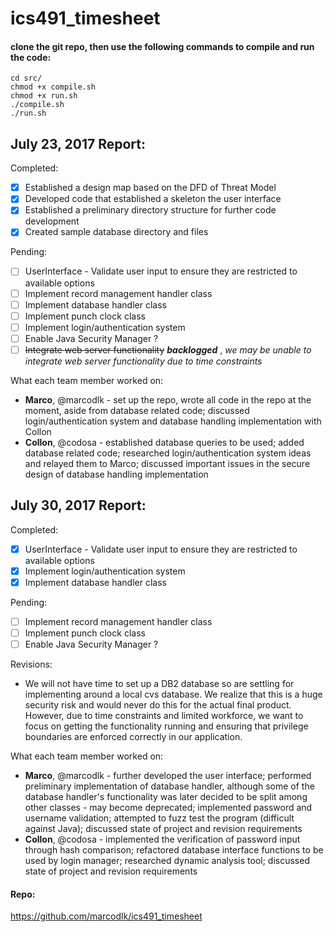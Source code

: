# ics491_timesheet

#### clone the git repo, then use the following commands to compile and run the code:
```
cd src/
chmod +x compile.sh
chmod +x run.sh
./compile.sh
./run.sh
```
## July 23, 2017 Report: 
Completed: 
- [x] Established a design map based on the DFD of Threat Model 
- [x] Developed code that established a skeleton the user interface 
- [x] Established a preliminary directory structure for further code development 
- [x] Created sample database directory and files 

Pending: 
- [ ] UserInterface - Validate user input to ensure they are restricted to available options
- [ ] Implement record management handler class
- [ ] Implement database handler class
- [ ] Implement punch clock class
- [ ] Implement login/authentication system
- [ ] Enable Java Security Manager ?
- [ ] ~~Integrate web server functionality~~ **_backlogged_** , *we may be unable to integrate web server functionality due to time constraints*

What each team member worked on: 
- **Marco**, @marcodlk - set up the repo, wrote all code in the repo at the moment, aside from database related code; discussed login/authentication system and database handling implementation with Collon 
- **Collon**, @codosa - established database queries to be used; added database related code; researched login/authentication system ideas and relayed them to Marco; discussed important issues in the secure design of database handling implementation 

## July 30, 2017 Report: 
Completed: 
- [x] UserInterface - Validate user input to ensure they are restricted to available options
- [x] Implement login/authentication system
- [x] Implement database handler class

Pending: 
- [ ] Implement record management handler class
- [ ] Implement punch clock class
- [ ] Enable Java Security Manager ?

Revisions:
- We will not have time to set up a DB2 database so are settling for implementing around a local cvs database. We realize that this is a huge security risk and would never do this for the actual final product. However, due to time constraints and limited workforce, we want to focus on getting the functionality running and ensuring that privilege boundaries are enforced correctly in our application.

What each team member worked on: 
- **Marco**, @marcodlk - further developed the user interface; performed preliminary implementation of database handler, although some of the database handler's functionality was later decided to be split among other classes - may become deprecated; implemented password and username validation; attempted to fuzz test the program (difficult against Java); discussed state of project and revision requirements
- **Collon**, @codosa - implemented the verification of password input through hash comparison; refactored database interface functions to be used by login manager; researched dynamic analysis tool; discussed state of project and revision requirements

#### Repo:
https://github.com/marcodlk/ics491_timesheet
